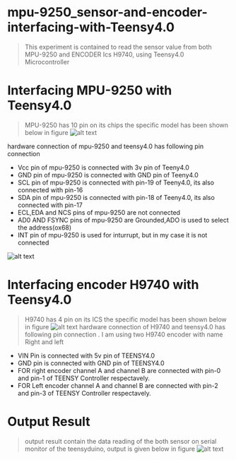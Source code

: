 # mpu-9250_sensor-and-encoder-interfacing-with-Teensy4.0
> This experiment is contained to read the sensor value from both MPU-9250 and ENCODER Ics H9740, using Teensy4.0 Microcontroller  
##
# Interfacing MPU-9250 with Teensy4.0
> MPU-9250 has 10 pin on its chips the specific model has been shown below in figure 
![alt text](https://github.com/razainno/mpu-9250_sensor-and-encoder-interfacing-with-Teensy4.0/blob/master/mpu_9250.JPG)


 hardware connection of mpu-9250 and teensy4.0 has following pin connection
- Vcc pin of mpu-9250 is connected with 3v pin of Teeny4.0 
- GND pin of mpu-9250 is connected with GND pin of Teeny4.0
- SCL pin of mpu-9250 is connected with  pin-19 of Teeny4.0, its also connected with pin-16
- SDA pin of mpu-9250 is connected with  pin-18 of Teeny4.0, its also connected with pin-17
- ECL,EDA and NCS pins of mpu-9250 are not connected
- AD0  AND FSYNC pins of mpu-9250 are Grounded,ADO is used to select the address(ox68)
- INT pin of mpu-9250 is used for inturrupt, but in my case it is not connected 


![alt text](https://github.com/razainno/mpu-9250_sensor-and-encoder-interfacing-with-Teensy4.0/blob/master/mpu2.JPG)
##

# Interfacing encoder H9740 with Teensy4.0
> H9740  has 4 pin on its ICS the specific model has been shown below in figure 
![alt text](https://github.com/razainno/mpu-9250_sensor-and-encoder-interfacing-with-Teensy4.0/blob/master/H9740.JPG)
> hardware connection of H9740 and teensy4.0 has following pin connection . I am using two H9740 encoder with name Right and left
- VIN Pin is connected with 5v pin of TEENSY4.0
- GND pin is connected with GND pin of TEENSY4.0
- FOR right encoder channel A and channel B are connected with pin-0 and pin-1 of TEENSY Controller respectavely.
- FOR Left encoder channel A and channel B are connected with pin-2 and pin-3 of TEENSY Controller respectavely.
# Output Result
>output result contain the data reading of the both sensor on  serial monitor of the teensyduino, output is given below in figure
![alt text](https://github.com/razainno/mpu-9250_sensor-and-encoder-interfacing-with-Teensy4.0/blob/master/output.PNG)
